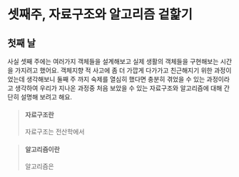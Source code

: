 # 셋째주, 자료구조와 알고리즘 겉핥기

## 첫째 날
사실 셋째 주에는 여러가지 객체들을 설계해보고 실제 생활의 객체들을 구현해보는 시간을 가지려고 했어요. 객체지향 적 사고에 좀 더 가깝게 다가가고 친근해지기 위한 과정이었는데 생각해보니 둘째 주 까지 숙제를 열심히 했다면 충분히 겪었을 수 있는 과정이라고 생각하여 우리가 지나온 과정중 처음 보았을 수 있는 자료구조와 알고리즘에 대해 간단히 설명해 보려고 해요.

>#### 자료구조란
>자료구조는 전산학에서 


>#### 알고리즘이란
>알고리즘은